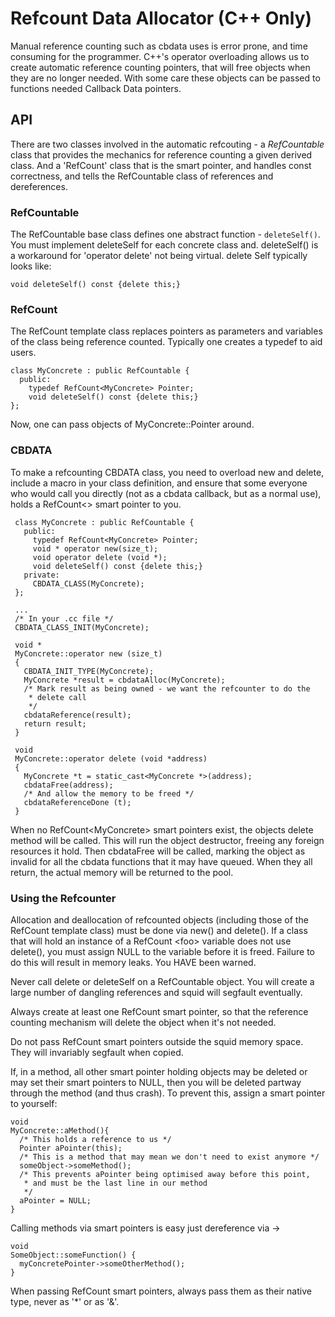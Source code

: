 # Refcount Data Allocator (C++ Only)

Manual reference counting such as cbdata uses is error prone, and time
consuming for the programmer. C++'s operator overloading allows us to
create automatic reference counting pointers, that will free objects
when they are no longer needed. With some care these objects can be
passed to functions needed Callback Data pointers.

## API

There are two classes involved in the automatic refcouting - a
*RefCountable* class that provides the mechanics for reference counting
a given derived class. And a 'RefCount' class that is the smart pointer,
and handles const correctness, and tells the RefCountable class of
references and dereferences.

### RefCountable

The RefCountable base class defines one abstract function -
`deleteSelf()`. You must implement deleteSelf for each concrete class
and. deleteSelf() is a workaround for 'operator delete' not being
virtual. delete Self typically looks like:

    void deleteSelf() const {delete this;}

### RefCount

The RefCount template class replaces pointers as parameters and
variables of the class being reference counted. Typically one creates a
typedef to aid users.

    class MyConcrete : public RefCountable {
      public:
        typedef RefCount<MyConcrete> Pointer;
        void deleteSelf() const {delete this;}
    };

Now, one can pass objects of MyConcrete::Pointer around.

### CBDATA

To make a refcounting CBDATA class, you need to overload new and delete,
include a macro in your class definition, and ensure that some everyone
who would call you directly (not as a cbdata callback, but as a normal
use), holds a RefCount\<\> smart pointer to you.

``` 
 class MyConcrete : public RefCountable {
   public:
     typedef RefCount<MyConcrete> Pointer;
     void * operator new(size_t);
     void operator delete (void *);
     void deleteSelf() const {delete this;}
   private:
     CBDATA_CLASS(MyConcrete);
 };
   
 ...
 /* In your .cc file */
 CBDATA_CLASS_INIT(MyConcrete);
 
 void *
 MyConcrete::operator new (size_t)
 {
   CBDATA_INIT_TYPE(MyConcrete);
   MyConcrete *result = cbdataAlloc(MyConcrete);
   /* Mark result as being owned - we want the refcounter to do the
    * delete call
    */
   cbdataReference(result);
   return result;
 }
   
 void
 MyConcrete::operator delete (void *address)
 {
   MyConcrete *t = static_cast<MyConcrete *>(address);
   cbdataFree(address);
   /* And allow the memory to be freed */
   cbdataReferenceDone (t);
 }
```

When no RefCount\<MyConcrete\> smart pointers exist, the objects delete
method will be called. This will run the object destructor, freeing any
foreign resources it hold. Then cbdataFree will be called, marking the
object as invalid for all the cbdata functions that it may have queued.
When they all return, the actual memory will be returned to the pool.

### Using the Refcounter

Allocation and deallocation of refcounted objects (including those of
the RefCount template class) must be done via new() and delete(). If a
class that will hold an instance of a RefCount \<foo\> variable does not
use delete(), you must assign NULL to the variable before it is freed.
Failure to do this will result in memory leaks. You HAVE been warned.

Never call delete or deleteSelf on a RefCountable object. You will
create a large number of dangling references and squid will segfault
eventually.

Always create at least one RefCount smart pointer, so that the reference
counting mechanism will delete the object when it's not needed.

Do not pass RefCount smart pointers outside the squid memory space. They
will invariably segfault when copied.

If, in a method, all other smart pointer holding objects may be deleted
or may set their smart pointers to NULL, then you will be deleted
partway through the method (and thus crash). To prevent this, assign a
smart pointer to yourself:

    void
    MyConcrete::aMethod(){
      /* This holds a reference to us */
      Pointer aPointer(this);
      /* This is a method that may mean we don't need to exist anymore */
      someObject->someMethod();
      /* This prevents aPointer being optimised away before this point,
       * and must be the last line in our method 
       */
      aPointer = NULL;
    }

Calling methods via smart pointers is easy just dereference via -\>

    void
    SomeObject::someFunction() {
      myConcretePointer->someOtherMethod();
    }

When passing RefCount smart pointers, always pass them as their native
type, never as '\*' or as '&'.
